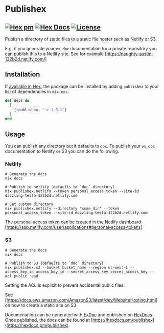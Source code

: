 # Publishex
[![Hex pm](http://img.shields.io/hexpm/v/publishex.svg?style=flat)](https://hex.pm/packages/publishex) [![Hex Docs](https://img.shields.io/badge/hex-docs-9768d1.svg)](https://hexdocs.pm/publishex) [![License](https://img.shields.io/badge/License-MIT-blue.svg)](https://opensource.org/licenses/MIT)
-----

Publish a directory of static files to a static file hoster such as Netlify or S3. 

E.g. if you generate your `ex_doc` documentation for a private repository you can
publish this to a Netlify site. See for example [https://naughty-austin-122b2d.netlify.com/]

## Installation

If [available in Hex](https://hex.pm/docs/publish), the package can be installed
by adding `publishex` to your list of dependencies in `mix.exs`:

```elixir
def deps do
  [
    {:publishex, "~> 1.0.1"}
  ]
end
```

## Usage

You can publish any directory but it defaults to `doc`. To publish your `ex_doc`
documentation to Netlify or S3 you can do the following.


### Netlify
```
# Generate the docs
mix docs

# Publish to netlify (defaults to `doc` directory)
mix publishex.netlify --token personal_access_token --site-id dazzling-tesla-122b2d.netlify.com

# Set custom directory
mix publishex.netlify --directory "some_dir" --token personal_access_token --site-id dazzling-tesla-122b2d.netlify.com

```

The personal access token can be created in the Netlify dashboard [https://app.netlify.com/user/applications#personal-access-tokens]

### S3
```
# Generate the docs
mix docs

# Publish to S3 (defaults to `doc` directory)
mix publishex.s3 --bucket bucket_name --region us-west-1 --access_key_id access_key_id --secret_access_key secret_access_key --acl public_read
```
Setting the ACL is explicit to prevent accidental public files.

See [https://docs.aws.amazon.com/AmazonS3/latest/dev/WebsiteHosting.html] on how to create a static site on S3


Documentation can be generated with [ExDoc](https://github.com/elixir-lang/ex_doc)
and published on [HexDocs](https://hexdocs.pm). Once published, the docs can
be found at [https://hexdocs.pm/publishex](https://hexdocs.pm/publishex).

